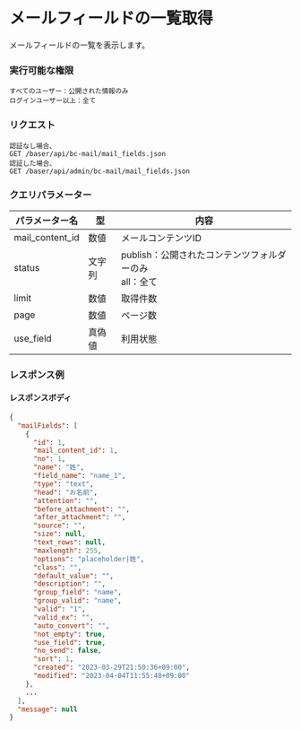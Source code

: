 # メールフィールドの一覧取得

メールフィールドの一覧を表示します。

### 実行可能な権限
```
すべてのユーザー：公開された情報のみ
ログインユーザー以上：全て
```

### リクエスト
```
認証なし場合、
GET /baser/api/bc-mail/mail_fields.json
認証した場合、
GET /baser/api/admin/bc-mail/mail_fields.json
``` 

### クエリパラメーター

| パラメーター名           | 型 | 内容                                  |
|-------------------| --- |-------------------------------------|
| mail_content_id            | 数値 | メールコンテンツID |
| status            | 文字列 | publish：公開されたコンテンツフォルダーのみ<br>all：全て |
| limit             | 数値 | 取得件数                                |
| page              | 数値 | ページ数                                |
| use_field   | 真偽値 | 利用状態                                |


### レスポンス例
#### レスポンスボディ
```json
{
  "mailFields": [
    {
      "id": 1,
      "mail_content_id": 1,
      "no": 1,
      "name": "姓",
      "field_name": "name_1",
      "type": "text",
      "head": "お名前",
      "attention": "",
      "before_attachment": "",
      "after_attachment": "",
      "source": "",
      "size": null,
      "text_rows": null,
      "maxlength": 255,
      "options": "placeholder|姓",
      "class": "",
      "default_value": "",
      "description": "",
      "group_field": "name",
      "group_valid": "name",
      "valid": "1",
      "valid_ex": "",
      "auto_convert": "",
      "not_empty": true,
      "use_field": true,
      "no_send": false,
      "sort": 1,
      "created": "2023-03-29T21:50:36+09:00",
      "modified": "2023-04-04T11:55:48+09:00"
    },
    ...
  ],
  "message": null
}


```
